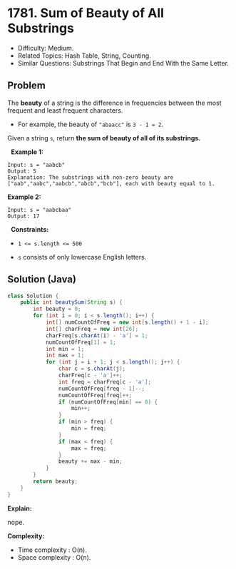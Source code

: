 # 1781. Sum of Beauty of All Substrings

- Difficulty: Medium.
- Related Topics: Hash Table, String, Counting.
- Similar Questions: Substrings That Begin and End With the Same Letter.

## Problem

The **beauty** of a string is the difference in frequencies between the most frequent and least frequent characters.


	
- For example, the beauty of ```"abaacc"``` is ```3 - 1 = 2```.


Given a string ```s```, return **the sum of **beauty** of all of its substrings.**

 
**Example 1:**

```
Input: s = "aabcb"
Output: 5
Explanation: The substrings with non-zero beauty are ["aab","aabc","aabcb","abcb","bcb"], each with beauty equal to 1.
```

**Example 2:**

```
Input: s = "aabcbaa"
Output: 17
```

 
**Constraints:**


	
- ```1 <= s.length <= 500```
	
- ```s``` consists of only lowercase English letters.



## Solution (Java)

```java
class Solution {
    public int beautySum(String s) {
        int beauty = 0;
        for (int i = 0; i < s.length(); i++) {
            int[] numCountOfFreq = new int[s.length() + 1 - i];
            int[] charFreq = new int[26];
            charFreq[s.charAt(i) - 'a'] = 1;
            numCountOfFreq[1] = 1;
            int min = 1;
            int max = 1;
            for (int j = i + 1; j < s.length(); j++) {
                char c = s.charAt(j);
                charFreq[c - 'a']++;
                int freq = charFreq[c - 'a'];
                numCountOfFreq[freq - 1]--;
                numCountOfFreq[freq]++;
                if (numCountOfFreq[min] == 0) {
                    min++;
                }
                if (min > freq) {
                    min = freq;
                }
                if (max < freq) {
                    max = freq;
                }
                beauty += max - min;
            }
        }
        return beauty;
    }
}
```

**Explain:**

nope.

**Complexity:**

* Time complexity : O(n).
* Space complexity : O(n).
